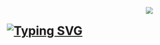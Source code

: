 <img align="right" src ='"https://visitor-badge.laobi.icu/badge?page_id=jamlmao.visitor-badge&left_color=%2914281D&right_color=%29355834"'/>

<h1 align="center" >
 <a href="https://git.io/typing-svg">
   <img src="https://readme-typing-svg.demolab.com?font=Roboto+Condensed&pause=1000&color=4E9C71&width=435&lines=%F0%9F%91%8B+Bonjour!;Jam+here+%F0%9F%98%84" alt="Typing SVG" />
 </a>
 
</h1>

